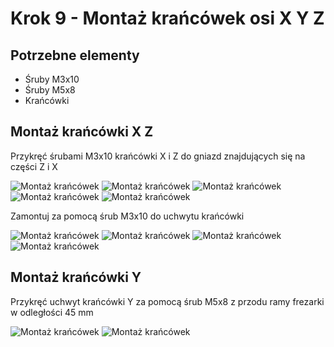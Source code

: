 # Krok 9 - Montaż krańcówek osi X Y Z

## Potrzebne elementy
- Śruby M3x10
- Śruby M5x8
- Krańcówki

## Montaż krańcówki X Z
Przykręć śrubami M3x10 krańcówki X i Z do gniazd znajdujących się na części Z i X

![Montaż krańcówek](/MkDocsTest/resources/step9.1.webp)
![Montaż krańcówek](/MkDocsTest/resources/step9.2.webp)
![Montaż krańcówek](/MkDocsTest/resources/step9.3.webp)
![Montaż krańcówek](/MkDocsTest/resources/step9.4.webp)
![Montaż krańcówek](/MkDocsTest/resources/step9.5.webp)

Zamontuj za pomocą śrub M3x10 do uchwytu krańcówki

![Montaż krańcówek](/MkDocsTest/resources/step9.6.webp)
![Montaż krańcówek](/MkDocsTest/resources/step9.7.webp)
![Montaż krańcówek](/MkDocsTest/resources/step9.8.webp)
![Montaż krańcówek](/MkDocsTest/resources/step9.9.webp)

## Montaż krańcówki Y
Przykręć uchwyt krańcówki Y za pomocą śrub M5x8 z przodu ramy frezarki w odległości 45 mm

![Montaż krańcówek](/MkDocsTest/resources/step9.10.webp)
![Montaż krańcówek](/MkDocsTest/resources/step9.11.webp)
